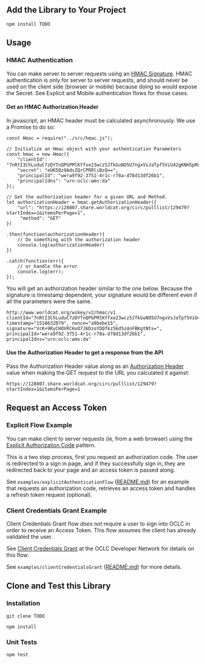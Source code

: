 ## Add the Library to Your Project

```
npm install TODO
```

## Usage

### HMAC Authentication

You can make server to server requests using an [HMAC Signature](https://www.oclc.org/developer/develop/authentication/hmac-signature.en.html). HMAC authentication is only for server to server requests, and should never be used on the client side (browser or mobile) because doing so would expose the Secret. See Explicit and Mobile authentication flows for those cases.

#### Get an HMAC Authorization Header

In javascript, an HMAC header must be calculated asynchronously. We use a Promise to do so:

```
const Hmac = require("../src/hmac.js");

// Initialize an Hmac object with your authentication Parameters
const hmac = new Hmac({
    "clientId": "7nRtI3ChLuduC7zDYTnQPGPMlKYfxe23wcz5JfkGuNO5U7ngxVsJaTpf5ViU42gKNHSpMawWucOBOy5H3",
    "secret": "eUK5Qz9AdsZQrCPRRliBzQ==",
    "principalId": "wera9f92-3751-4r1c-r78a-d78d13df26b1",
    "principalIdns": "urn:oclc:wms:da"
});

// Get the authorization header for a given URL and Method.
let authorizationHeader = hmac.getAuthorizationHeader({
    "url": "https://128807.share.worldcat.org/circ/pulllist/129479?startIndex=1&itemsPerPage=1",
     "method": "GET"
})

.then(function(authorizationHeader){
    // Do something with the authorization header
    console.log(authorizationHeader)
})

.catch(function(err){
    // or handle the error
    console.log(err);
});

```

You will get an authorization header similar to the one below. Because the signature is timestamp dependent, your signature would be different even if all the parameters were the same.

```
http://www.worldcat.org/wskey/v2/hmac/v1
clientId="7nRtI3ChLuduC7zDYTnQPGPMlKYfxe23wcz5JfkGuNO5U7ngxVsJaTpf5ViU42gKNHSpMawWucOBOy5H3",
timestamp="1518632079", nonce="a9bebe15", signature="VcK+9RyCHOVRCHxO7J6DzoYDQfkz56d5z4nFBKgtNts=",
principalId="wera9f92-3751-4r1c-r78a-d78d13df26b1", principalIdns="urn:oclc:wms:da"
```

#### Use the Authorization Header to get a response from the API

Pass the Authorization Header value along as an [Authorization Header](https://developer.mozilla.org/en-US/docs/Web/HTTP/Headers/Authorization) value when making the GET request to the URL you calculated it against:

```https://128807.share.worldcat.org/circ/pulllist/129479?startIndex=1&itemsPerPage=1```

## Request an Access Token

### Explicit Flow Example

You can make client to server requests (ie, from a web browser) using the [Explicit Authorization Code](https://www.oclc.org/developer/develop/authentication/access-tokens/explicit-authorization-code.en.html) pattern.

This is a two step process, first you request an authorization code. The user is redirected to a sign in page, and if they successfully sign in, they are redirected back to your page and an access token is passed along.

See ```examples/explicitAuthenticationFlow``` ([README.md](examples/explicitAuthenticationFlow/README.md)) for an example that requests an authorization code, retrieves an access token and handles a refresh token request (optional).

### Client Credentials Grant Example

Client Credentials Grant flow *does not* require a user to sign into OCLC in order to receive an Access Token. This flow assumes the client has already validated the user.

See [Client Credentials Grant](https://www.oclc.org/developer/develop/authentication/access-tokens/client-credentials-grant.en.html) at the OCLC Developer Network for details on this flow.

See ```examples/clientCredentialsGrant``` ([README.md](examples/clientCredentialsGrant/README.md)) for more details.

## Clone and Test this Library

### Installation

```
git clone TODO

npm install
```

### Unit Tests

```
npm test
```